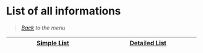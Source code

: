 # List of all informations

> *[Back](../games.md) to the menu*

| <img width="430" height="1">[Simple List](gb_list.md)<img width="430" height="1"> | <img width="430" height="1">[Detailed List](gb_info_games.md)<img width="430" height="1"> |
| :---: | :---: |
